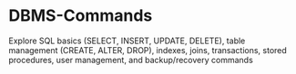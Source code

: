 # DBMS-Commands
Explore SQL basics (SELECT, INSERT, UPDATE, DELETE), table management (CREATE, ALTER, DROP), indexes, joins, transactions, stored procedures, user management, and backup/recovery commands
